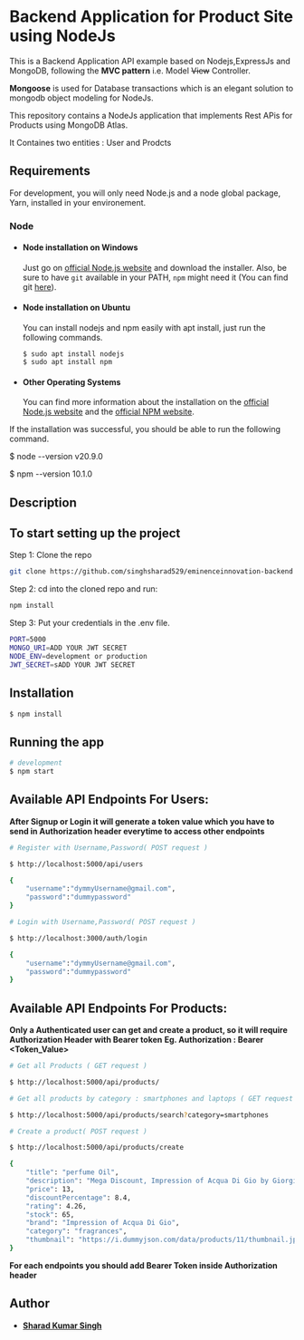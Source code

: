 # Backend Application for Product Site using NodeJs

This is a Backend Application API example based on Nodejs,ExpressJs and MongoDB, following the **MVC pattern** i.e. Model ~~View~~ Controller.

**Mongoose** is used for Database transactions which is an elegant solution to mongodb object modeling for NodeJs.

This repository contains a NodeJs application that implements Rest APis for Products using MongoDB Atlas.

It Containes two entities : User and Prodcts

## Requirements

For development, you will only need Node.js and a node global package, Yarn, installed in your environement.

### Node

- #### Node installation on Windows

  Just go on [official Node.js website](https://nodejs.org/) and download the installer.
  Also, be sure to have `git` available in your PATH, `npm` might need it (You can find git [here](https://git-scm.com/)).

- #### Node installation on Ubuntu

  You can install nodejs and npm easily with apt install, just run the following commands.

      $ sudo apt install nodejs
      $ sudo apt install npm

- #### Other Operating Systems
  You can find more information about the installation on the [official Node.js website](https://nodejs.org/) and the [official NPM website](https://npmjs.org/).

If the installation was successful, you should be able to run the following command.

$ node --version
v20.9.0

$ npm --version
10.1.0

## Description

## To start setting up the project

Step 1: Clone the repo

```bash
git clone https://github.com/singhsharad529/eminenceinnovation-backend
```

Step 2: cd into the cloned repo and run:

```bash
npm install
```

Step 3: Put your credentials in the .env file.

```bash
PORT=5000
MONGO_URI=ADD YOUR JWT SECRET
NODE_ENV=development or production
JWT_SECRET=sADD YOUR JWT SECRET
```

## Installation

```bash
$ npm install

```

## Running the app

```bash
# development
$ npm start

```

## Available API Endpoints For Users:

**After Signup or Login it will generate a token value which you have to send in Authorization header everytime to access other endpoints**

```bash
# Register with Username,Password( POST request )

$ http://localhost:5000/api/users

{
	"username":"dymmyUsername@gmail.com",
    "password":"dummypassword"
}

# Login with Username,Password( POST request )

$ http://localhost:3000/auth/login

{
    "username":"dymmyUsername@gmail.com",
    "password":"dummypassword"
}

```

## Available API Endpoints For Products:

**Only a Authenticated user can get and create a product, so it will require Authorization Header with Bearer token**
**Eg. Authorization : Bearer <Token_Value>**

```bash
# Get all Products ( GET request )

$ http://localhost:5000/api/products/

# Get all products by category : smartphones and laptops ( GET request )

$ http://localhost:5000/api/products/search?category=smartphones

# Create a product( POST request )

$ http://localhost:5000/api/products/create

{
    "title": "perfume Oil",
    "description": "Mega Discount, Impression of Acqua Di Gio by GiorgioArmani concentrated attar perfume Oil",
    "price": 13,
    "discountPercentage": 8.4,
    "rating": 4.26,
    "stock": 65,
    "brand": "Impression of Acqua Di Gio",
    "category": "fragrances",
    "thumbnail": "https://i.dummyjson.com/data/products/11/thumbnail.jpg"
}

```

**For each endpoints you should add Bearer Token inside Authorization header**

## Author

- [**Sharad Kumar Singh**](https://singhsharad529.github.io/sharad-portfolio/)

```

```
